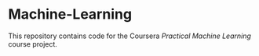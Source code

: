 # Machine-Learning

This repository contains code for the Coursera *Practical Machine Learning* course project.
